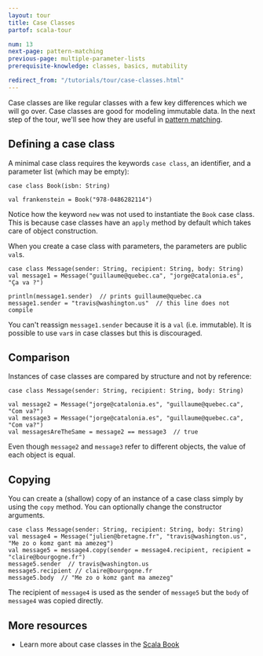 ```yaml
---
layout: tour
title: Case Classes
partof: scala-tour

num: 13
next-page: pattern-matching
previous-page: multiple-parameter-lists
prerequisite-knowledge: classes, basics, mutability

redirect_from: "/tutorials/tour/case-classes.html"
---
```


Case classes are like regular classes with a few key differences which we will go over. Case classes are good for modeling immutable data. In the next step of the tour, we'll see how they are useful in [pattern matching](pattern-matching.html).

## Defining a case class
A minimal case class requires the keywords `case class`, an identifier, and a parameter list (which may be empty):
```tut
case class Book(isbn: String)

val frankenstein = Book("978-0486282114")
```
Notice how the keyword `new` was not used to instantiate the `Book` case class. This is because case classes have an `apply` method by default which takes care of object construction.

When you create a case class with parameters, the parameters are public `val`s.
```
case class Message(sender: String, recipient: String, body: String)
val message1 = Message("guillaume@quebec.ca", "jorge@catalonia.es", "Ça va ?")

println(message1.sender)  // prints guillaume@quebec.ca
message1.sender = "travis@washington.us"  // this line does not compile
```
You can't reassign `message1.sender` because it is a `val` (i.e. immutable). It is possible to use `var`s in case classes but this is discouraged.

## Comparison
Instances of case classes are compared by structure and not by reference:
```tut
case class Message(sender: String, recipient: String, body: String)

val message2 = Message("jorge@catalonia.es", "guillaume@quebec.ca", "Com va?")
val message3 = Message("jorge@catalonia.es", "guillaume@quebec.ca", "Com va?")
val messagesAreTheSame = message2 == message3  // true
```
Even though `message2` and `message3` refer to different objects, the value of each object is equal.

## Copying
You can create a (shallow) copy of an instance of a case class simply by using the `copy` method. You can optionally change the constructor arguments.
```tut
case class Message(sender: String, recipient: String, body: String)
val message4 = Message("julien@bretagne.fr", "travis@washington.us", "Me zo o komz gant ma amezeg")
val message5 = message4.copy(sender = message4.recipient, recipient = "claire@bourgogne.fr")
message5.sender  // travis@washington.us
message5.recipient // claire@bourgogne.fr
message5.body  // "Me zo o komz gant ma amezeg"
```
The recipient of `message4` is used as the sender of `message5` but the `body` of `message4` was copied directly.

## More resources

* Learn more about case classes in the [Scala Book](/overviews/scala-book/case-classes.html)
